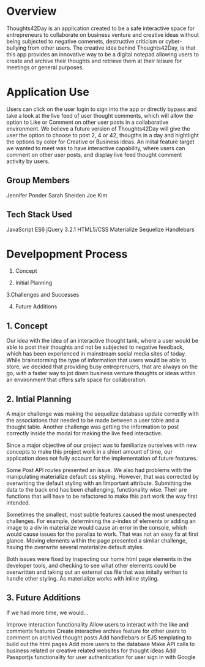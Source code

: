 # Overview

Thoughts42Day is an application created to be a safe interactive space for entrepreneurs to collaborate on business venture and creative ideas without being subjected to negative comenets, destructive criticism or cyber-bullying from other users. The creative idea behind Thoughts42Day, is that this app provides an innovative way to be a digital notepad allowing users to create and archive their thoughts and retrieve them at their leisure for meetings or general purposes.

# Application Use
Users can click on the user login to sign into the app or directly bypass and take a look at the live feed of user thought comments, which will allow the option to Like or Comment on other user posts in a collaborative environment. We believe a future version of Thoughts42Day will give the user the option to choose to post 2, 4 or 42, thougths in a day and hightlight the options by color for Creative or Business ideas. An iniital feature target we wanted to meet was to have interactive capability, where users can comment on other user posts, and display live feed thought comment activity by users.

## Group Members
Jennifer Ponder
Sarah Shelden
Joe Kim

## Tech Stack Used

JavaScript ES6
jQuery 3.2.1
HTML5/CSS
Materialize
Sequelize
Handlebars

# Develpopment Process
1. Concept

2. Initial Planning

3.Challenges and Successes

4. Future Additions

## 1. Concept
Our idea with the idea of an interactive thought tank, where a user would be able to post their thoughts and not be subjected to negative feedback, which has been experienced in mainstream social media sites of today. While brainstorming the type of information that users would be able to store, we decided that providing busy entreprenuers, that are always on the go, with a faster way to jot down business venture thoughts or ideas within an environment that offers safe space for collaboration.

## 2. Intial Planning

A major challenge was making the sequelize database update correctly with the associations that needed to be made between a user table and a thought table.
Another challenge was getting the information to post correctly inside the modal for making the live feed interactive.

Since a major objective of our project was to familiarize ourselves with new concepts to make this project work in a shiort amount of time, our application does not fully account for the implementation of future features.

Some Post API routes presented an issue. We also had problems with the manipulating materialize default css styling. However, that was corrected by overwriting the default styling with an !important attribute. Submitting the data to the back end has been challenging, functionality wise. Their are functions that will have to be refactored to make this part work the way first intended.

Sometimes the smallest, most subtle features caused the most unexpected challenges. For example, determining the z-index of elements or adding an image to a div in materialize would cause an error in the console, which would cause issues for the parallax to work. That was not an easy fix at first glance. Moving elements within the page presented a similar challenge, having the overwrite several materialize default styles.

Both issues were fixed by inspecting our home html page elements in the developer tools, and checking to see what other elements could be overwritten and taking out an external css file that was initally written to handle other styling. As materialize works with inline styling.

## 3. Future Additions

If we had more time, we would...

Improve interaction functionality 
Allow users to interact with the like and comments features
Create interactive archive feature for other users to comment on archived thought posts
Add handlebars or EJS templating to build out the html pages
Add more users to the database
Make API calls to business related or creative related websites for thought ideas
Add Passportjs functionality for user authentication for user sign in with Google 
